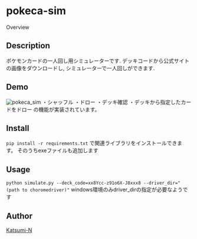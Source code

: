pokeca-sim
====

Overview

## Description
ポケモンカードの一人回し用シミュレーターです. 
デッキコードから公式サイトの画像をダウンロードし, シミュレーターで一人回しができます. 

## Demo
![pokeca_sim](https://user-images.githubusercontent.com/61781055/105462937-b8e78400-5cd2-11eb-86c9-f60d95dcb42d.gif)
・シャッフル
・ドロー
・デッキ確認
・デッキから指定したカードをドロー
の機能が実装されています。

## Install

`pip install -r requirements.txt`
で関連ライブラリをインストールできます。
そのうちexeファイルも追加します

## Usage
`python simulate.py --deck_code=xx8Ycc-z91o6X-J8xxx8 --driver_dir="(path to choromedriver)"`
windows環境のみdriver_dirの指定が必要なようです
## Author

[Katsumi-N](https://github.com/Katsumi-N)

